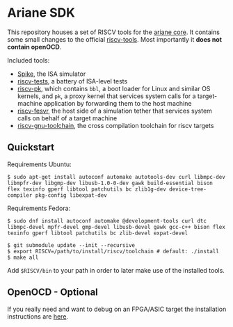 # Ariane SDK

This repository houses a set of RISCV tools for the [ariane core](https://github.com/pulp-platform/ariane). It contains some small changes to the official [riscv-tools](https://github.com/riscv/riscv-tools). Most importantly it **does not contain openOCD**.

Included tools:
* [Spike](https://github.com/riscv/riscv-isa-sim/), the ISA simulator
* [riscv-tests](https://github.com/riscv/riscv-tests/), a battery of ISA-level tests
* [riscv-pk](https://github.com/riscv/riscv-pk/), which contains `bbl`, a boot loader for Linux and similar OS kernels, and `pk`, a proxy kernel that services system calls for a target-machine application by forwarding them to the host machine
* [riscv-fesvr](https://github.com/riscv/riscv-fesvr/), the host side of a simulation tether that services system calls on behalf of a target machine
* [riscv-gnu-toolchain](https://github.com/riscv/riscv-gnu-toolchain), the cross compilation toolchain for riscv targets

## Quickstart

Requirements Ubuntu:
```console
$ sudo apt-get install autoconf automake autotools-dev curl libmpc-dev libmpfr-dev libgmp-dev libusb-1.0-0-dev gawk build-essential bison flex texinfo gperf libtool patchutils bc zlib1g-dev device-tree-compiler pkg-config libexpat-dev
```

Requirements Fedora:
```console
$ sudo dnf install autoconf automake @development-tools curl dtc libmpc-devel mpfr-devel gmp-devel libusb-devel gawk gcc-c++ bison flex texinfo gperf libtool patchutils bc zlib-devel expat-devel
```

```console
$ git submodule update --init --recursive
$ export RISCV=/path/to/install/riscv/toolchain # default: ./install
$ make all
```

Add `$RISCV/bin` to your path in order to later make use of the installed tools.

## OpenOCD - Optional
If you really need and want to debug on an FPGA/ASIC target the installation instructions are [here](https://github.com/riscv/riscv-openocd). 